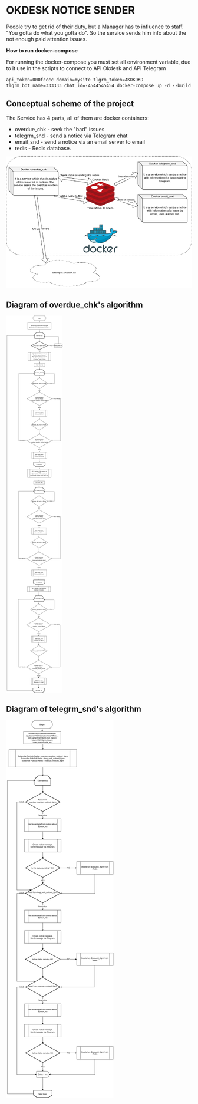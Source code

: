 # **OKDESK NOTICE SENDER**

People try to get rid of their duty, but a Manager has to influence to staff. "You gotta do what you gotta do". So the service sends him info about the not enough paid attention issues.

**How to run docker-compose**

For running the docker-compose you must set all environment variable, due to it use in the scripts to connect to API Okdesk and API Telegram

```
api_token=000fcccc domain=mysite tlgrm_token=AKDKDKD tlgrm_bot_name=333333 chat_id=-4544545454 docker-compose up -d --build
```

## **Conceptual scheme of the project**
The Service has 4 parts, all of them are docker containers:
* overdue_chk - seek the "bad" issues
* telegrm_snd - send a notice via Telegram chat
* email_snd - send a notice via an email server to email
* redis - Redis database.

![Image of Concept](https://github.com/AlexShander/okdesk_notices/blob/master/img/concept.png)

## Diagram of overdue_chk's algorithm
![Image of overdue_chk](https://github.com/AlexShander/okdesk_notices/blob/master/img/overdue_chk.png)

## Diagram of telegrm_snd's algorithm
![Image of telegrm_snd](https://github.com/AlexShander/okdesk_notices/blob/master/img/telegrm_snd.png)
